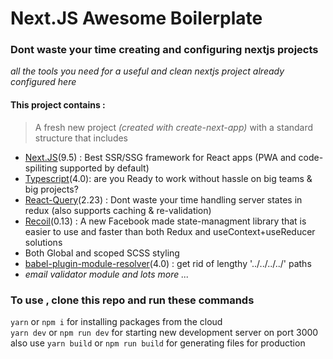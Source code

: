 # Next.JS Awesome Boilerplate

### Dont waste your time creating and configuring nextjs projects

_all the tools you need for a useful and clean nextjs project already configured here_

#### This project contains :

> A fresh new project _(created with create-next-app)_ with a standard structure that includes

- [Next.JS](https://nextjs.org/)(9.5) : Best SSR/SSG framework for React apps (PWA and code-spiliting supported by default)
- [Typescript](https://www.typescriptlang.org/)(4.0): are you Ready to work without hassle on big teams & big projects? 
- [React-Query](https://react-query.tanstack.com/)(2.23) : Dont waste your time handling server states in redux (also supports caching & re-validation)
- [Recoil](https://recoiljs.org/)(0.13) : A new Facebook made state-managment library that is easier to use and faster than both Redux and useContext+useReducer solutions 
- Both Global and scoped SCSS styling
- [babel-plugin-module-resolver](https://github.com/tleunen/babel-plugin-module-resolver)(4.0) : get rid of lengthy '../../../../' paths
- _email validator module and lots more ..._

### To use , clone this repo and run these commands




`yarn` or `npm i` for installing packages from the cloud  
`yarn dev` or `npm run dev` for starting new development server on port 3000  
also use `yarn build` or `npm run build` for generating files for production  

